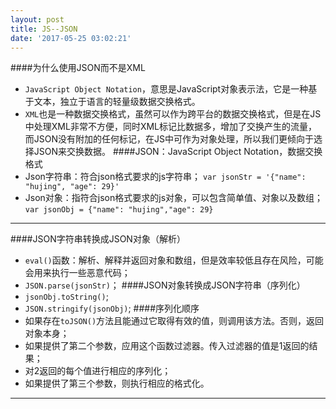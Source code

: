 ```yaml
---
layout: post
title: JS--JSON
date: '2017-05-25 03:02:21'
---
```


####为什么使用JSON而不是XML
* `JavaScript Object Notation`，意思是JavaScript对象表示法，它是一种基于文本，独立于语言的轻量级数据交换格式。
* `XML`也是一种数据交换格式，虽然可以作为跨平台的数据交换格式，但是在JS中处理XML非常不方便，同时XML标记比数据多，增加了交换产生的流量，而JSON没有附加的任何标记，在JS中可作为对象处理，所以我们更倾向于选择JSON来交换数据。
####JSON：JavaScript Object Notation，数据交换格式
* Json字符串：符合json格式要求的js字符串；
`var jsonStr = '{"name": "hujing", "age": 29}'`
* Json对象：指符合json格式要求的js对象，可以包含简单值、对象以及数组；
`var jsonObj = {"name": "hujing","age": 29}`

---
####JSON字符串转换成JSON对象（解析）
* `eval()`函数：解析、解释并返回对象和数组，但是效率较低且存在风险，可能会用来执行一些恶意代码；
* `JSON.parse(jsonStr)`；
####JSON对象转换成JSON字符串（序列化）
* `jsonObj.toString()`;
* `JSON.stringify(jsonObj)`;
####序列化顺序
* 如果存在`toJSON()`方法且能通过它取得有效的值，则调用该方法。否则，返回对象本身；
* 如果提供了第二个参数，应用这个函数过滤器。传入过滤器的值是1返回的结果；
* 对2返回的每个值进行相应的序列化；
* 如果提供了第三个参数，则执行相应的格式化。

---

